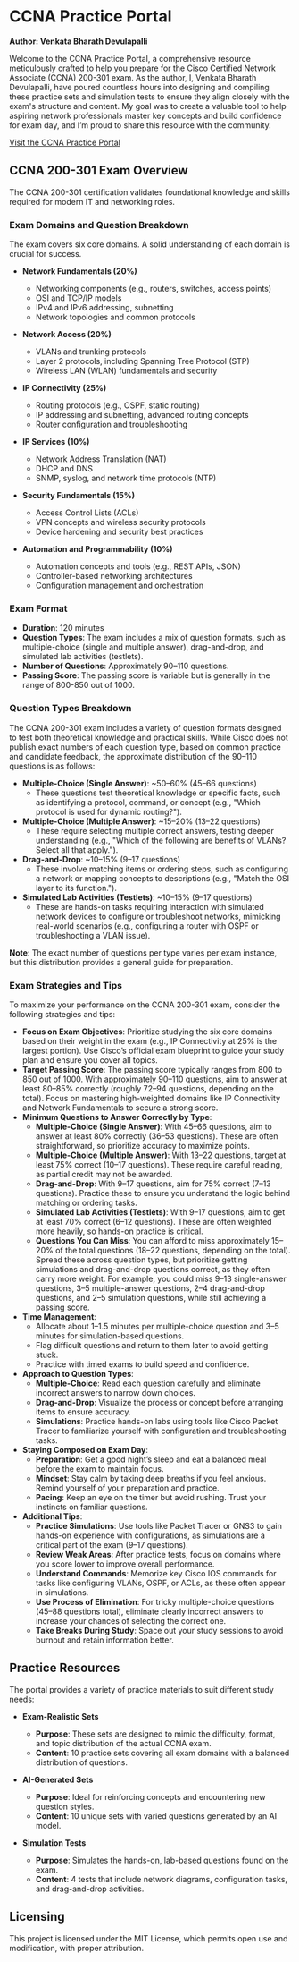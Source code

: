 # CCNA Practice Portal

**Author: Venkata Bharath Devulapalli**

Welcome to the CCNA Practice Portal, a comprehensive resource meticulously crafted to help you prepare for the Cisco Certified Network Associate (CCNA) 200-301 exam. As the author, I, Venkata Bharath Devulapalli, have poured countless hours into designing and compiling these practice sets and simulation tests to ensure they align closely with the exam's structure and content. My goal was to create a valuable tool to help aspiring network professionals master key concepts and build confidence for exam day, and I’m proud to share this resource with the community.

[Visit the CCNA Practice Portal](https://github.com/your-github-username/ccna-practice-portal)

## CCNA 200-301 Exam Overview
The CCNA 200-301 certification validates foundational knowledge and skills required for modern IT and networking roles.

### Exam Domains and Question Breakdown
The exam covers six core domains. A solid understanding of each domain is crucial for success.

- **Network Fundamentals (20%)**
  - Networking components (e.g., routers, switches, access points)
  - OSI and TCP/IP models
  - IPv4 and IPv6 addressing, subnetting
  - Network topologies and common protocols

- **Network Access (20%)**
  - VLANs and trunking protocols
  - Layer 2 protocols, including Spanning Tree Protocol (STP)
  - Wireless LAN (WLAN) fundamentals and security

- **IP Connectivity (25%)**
  - Routing protocols (e.g., OSPF, static routing)
  - IP addressing and subnetting, advanced routing concepts
  - Router configuration and troubleshooting

- **IP Services (10%)**
  - Network Address Translation (NAT)
  - DHCP and DNS
  - SNMP, syslog, and network time protocols (NTP)

- **Security Fundamentals (15%)**
  - Access Control Lists (ACLs)
  - VPN concepts and wireless security protocols
  - Device hardening and security best practices

- **Automation and Programmability (10%)**
  - Automation concepts and tools (e.g., REST APIs, JSON)
  - Controller-based networking architectures
  - Configuration management and orchestration

### Exam Format
- **Duration**: 120 minutes
- **Question Types**: The exam includes a mix of question formats, such as multiple-choice (single and multiple answer), drag-and-drop, and simulated lab activities (testlets).
- **Number of Questions**: Approximately 90–110 questions.
- **Passing Score**: The passing score is variable but is generally in the range of 800-850 out of 1000.

### Question Types Breakdown
The CCNA 200-301 exam includes a variety of question formats designed to test both theoretical knowledge and practical skills. While Cisco does not publish exact numbers of each question type, based on common practice and candidate feedback, the approximate distribution of the 90–110 questions is as follows:

- **Multiple-Choice (Single Answer)**: ~50–60% (45–66 questions)
  - These questions test theoretical knowledge or specific facts, such as identifying a protocol, command, or concept (e.g., "Which protocol is used for dynamic routing?").
- **Multiple-Choice (Multiple Answer)**: ~15–20% (13–22 questions)
  - These require selecting multiple correct answers, testing deeper understanding (e.g., "Which of the following are benefits of VLANs? Select all that apply.").
- **Drag-and-Drop**: ~10–15% (9–17 questions)
  - These involve matching items or ordering steps, such as configuring a network or mapping concepts to descriptions (e.g., "Match the OSI layer to its function.").
- **Simulated Lab Activities (Testlets)**: ~10–15% (9–17 questions)
  - These are hands-on tasks requiring interaction with simulated network devices to configure or troubleshoot networks, mimicking real-world scenarios (e.g., configuring a router with OSPF or troubleshooting a VLAN issue).

**Note**: The exact number of questions per type varies per exam instance, but this distribution provides a general guide for preparation.

### Exam Strategies and Tips
To maximize your performance on the CCNA 200-301 exam, consider the following strategies and tips:

- **Focus on Exam Objectives**: Prioritize studying the six core domains based on their weight in the exam (e.g., IP Connectivity at 25% is the largest portion). Use Cisco’s official exam blueprint to guide your study plan and ensure you cover all topics.
- **Target Passing Score**: The passing score typically ranges from 800 to 850 out of 1000. With approximately 90–110 questions, aim to answer at least 80–85% correctly (roughly 72–94 questions, depending on the total). Focus on mastering high-weighted domains like IP Connectivity and Network Fundamentals to secure a strong score.
- **Minimum Questions to Answer Correctly by Type**:
  - **Multiple-Choice (Single Answer)**: With 45–66 questions, aim to answer at least 80% correctly (36–53 questions). These are often straightforward, so prioritize accuracy to maximize points.
  - **Multiple-Choice (Multiple Answer)**: With 13–22 questions, target at least 75% correct (10–17 questions). These require careful reading, as partial credit may not be awarded.
  - **Drag-and-Drop**: With 9–17 questions, aim for 75% correct (7–13 questions). Practice these to ensure you understand the logic behind matching or ordering tasks.
  - **Simulated Lab Activities (Testlets)**: With 9–17 questions, aim to get at least 70% correct (6–12 questions). These are often weighted more heavily, so hands-on practice is critical.
  - **Questions You Can Miss**: You can afford to miss approximately 15–20% of the total questions (18–22 questions, depending on the total). Spread these across question types, but prioritize getting simulations and drag-and-drop questions correct, as they often carry more weight. For example, you could miss 9–13 single-answer questions, 3–5 multiple-answer questions, 2–4 drag-and-drop questions, and 2–5 simulation questions, while still achieving a passing score.
- **Time Management**:
  - Allocate about 1–1.5 minutes per multiple-choice question and 3–5 minutes for simulation-based questions.
  - Flag difficult questions and return to them later to avoid getting stuck.
  - Practice with timed exams to build speed and confidence.
- **Approach to Question Types**:
  - **Multiple-Choice**: Read each question carefully and eliminate incorrect answers to narrow down choices.
  - **Drag-and-Drop**: Visualize the process or concept before arranging items to ensure accuracy.
  - **Simulations**: Practice hands-on labs using tools like Cisco Packet Tracer to familiarize yourself with configuration and troubleshooting tasks.
- **Staying Composed on Exam Day**:
  - **Preparation**: Get a good night’s sleep and eat a balanced meal before the exam to maintain focus.
  - **Mindset**: Stay calm by taking deep breaths if you feel anxious. Remind yourself of your preparation and practice.
  - **Pacing**: Keep an eye on the timer but avoid rushing. Trust your instincts on familiar questions.
- **Additional Tips**:
  - **Practice Simulations**: Use tools like Packet Tracer or GNS3 to gain hands-on experience with configurations, as simulations are a critical part of the exam (9–17 questions).
  - **Review Weak Areas**: After practice tests, focus on domains where you score lower to improve overall performance.
  - **Understand Commands**: Memorize key Cisco IOS commands for tasks like configuring VLANs, OSPF, or ACLs, as these often appear in simulations.
  - **Use Process of Elimination**: For tricky multiple-choice questions (45–88 questions total), eliminate clearly incorrect answers to increase your chances of selecting the correct one.
  - **Take Breaks During Study**: Space out your study sessions to avoid burnout and retain information better.

## Practice Resources
The portal provides a variety of practice materials to suit different study needs:

- **Exam-Realistic Sets**
  - **Purpose**: These sets are designed to mimic the difficulty, format, and topic distribution of the actual CCNA exam.
  - **Content**: 10 practice sets covering all exam domains with a balanced distribution of questions.

- **AI-Generated Sets**
  - **Purpose**: Ideal for reinforcing concepts and encountering new question styles.
  - **Content**: 10 unique sets with varied questions generated by an AI model.

- **Simulation Tests**
  - **Purpose**: Simulates the hands-on, lab-based questions found on the exam.
  - **Content**: 4 tests that include network diagrams, configuration tasks, and drag-and-drop activities.

## Licensing
This project is licensed under the MIT License, which permits open use and modification, with proper attribution.
